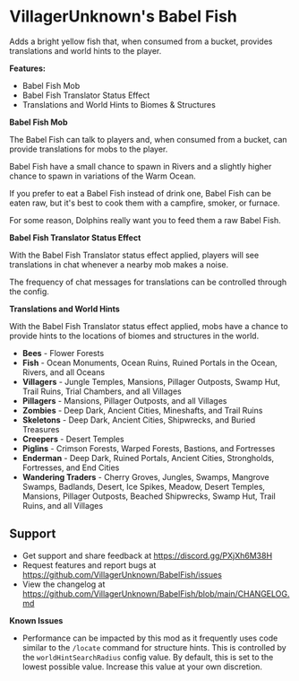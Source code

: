 # VillagerUnknown's Babel Fish

Adds a bright yellow fish that, when consumed from a bucket, provides translations and world hints to the player.

**Features:**

* Babel Fish Mob
* Babel Fish Translator Status Effect
* Translations and World Hints to Biomes & Structures

**Babel Fish Mob**

The Babel Fish can talk to players and, when consumed from a bucket, can provide translations for mobs to the player.

Babel Fish have a small chance to spawn in Rivers and a slightly higher chance to spawn in variations of the Warm Ocean.

If you prefer to eat a Babel Fish instead of drink one, Babel Fish can be eaten raw, but it's best to cook them with a campfire, smoker, or furnace.

For some reason, Dolphins really want you to feed them a raw Babel Fish.

**Babel Fish Translator Status Effect**

With the Babel Fish Translator status effect applied, players will see translations in chat whenever a nearby mob makes a noise.

The frequency of chat messages for translations can be controlled through the config.

**Translations and World Hints**

With the Babel Fish Translator status effect applied, mobs have a chance to provide hints to the locations of biomes and structures in the world.

* **Bees** - Flower Forests
* **Fish** - Ocean Monuments, Ocean Ruins, Ruined Portals in the Ocean, Rivers, and all Oceans
* **Villagers** - Jungle Temples, Mansions, Pillager Outposts, Swamp Hut, Trail Ruins, Trial Chambers, and all Villages
* **Pillagers** - Mansions, Pillager Outposts, and all Villages
* **Zombies** - Deep Dark, Ancient Cities, Mineshafts, and Trail Ruins
* **Skeletons** - Deep Dark, Ancient Cities, Shipwrecks, and Buried Treasures
* **Creepers** - Desert Temples
* **Piglins** - Crimson Forests, Warped Forests, Bastions, and Fortresses
* **Enderman** - Deep Dark, Ruined Portals, Ancient Cities, Strongholds, Fortresses, and End Cities
* **Wandering Traders** - Cherry Groves, Jungles, Swamps, Mangrove Swamps, Badlands, Desert, Ice Spikes, Meadow, Desert Temples, Mansions, Pillager Outposts, Beached Shipwrecks, Swamp Hut, Trail Ruins, and all Villages

## Support

* Get support and share feedback at https://discord.gg/PXjXh6M38H
* Request features and report bugs at https://github.com/VillagerUnknown/BabelFish/issues
* View the changelog at https://github.com/VillagerUnknown/BabelFish/blob/main/CHANGELOG.md

**Known Issues**

* Performance can be impacted by this mod as it frequently uses code similar to the `/locate` command for structure hints. This is controlled by the `worldHintSearchRadius` config value. By default, this is set to the lowest possible value. Increase this value at your own discretion.